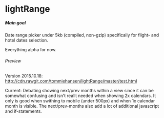 # lightRange
##### Main goal
Date range picker under 5kb (compiled, non-gzip) specifically for flight- and hotel dates selection.

Everything alpha for now.

###### Preview
Version 2015.10.18: http://cdn.rawgit.com/tommiehansen/lightRange/master/test.html

Current:
Debating showing next/prev months within a view since it can be somewhat confusing and isn't reallt needed when showing 2x calendars. It only is good when swithing to mobile (under 500px) and when 1x calendar month is visible. The next/prev-months also add a lot of additional javascript and if-statements.
